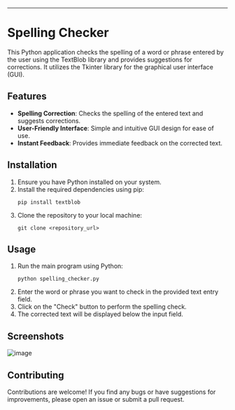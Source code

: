 

---

# Spelling Checker

This Python application checks the spelling of a word or phrase entered by the user using the TextBlob library and provides suggestions for corrections. It utilizes the Tkinter library for the graphical user interface (GUI).

## Features

- **Spelling Correction**: Checks the spelling of the entered text and suggests corrections.
- **User-Friendly Interface**: Simple and intuitive GUI design for ease of use.
- **Instant Feedback**: Provides immediate feedback on the corrected text.

## Installation

1. Ensure you have Python installed on your system.
2. Install the required dependencies using pip:
   ```
   pip install textblob
   ```
3. Clone the repository to your local machine:
   ```
   git clone <repository_url>
   ```

## Usage

1. Run the main program using Python:
   ```
   python spelling_checker.py
   ```
2. Enter the word or phrase you want to check in the provided text entry field.
3. Click on the "Check" button to perform the spelling check.
4. The corrected text will be displayed below the input field.

## Screenshots
![image](https://github.com/Karthikkv1/Spelling_Checker-using-Python/assets/154204804/407de734-e1cc-4d1b-ad02-722e9455355f)



## Contributing

Contributions are welcome! If you find any bugs or have suggestions for improvements, please open an issue or submit a pull request.

